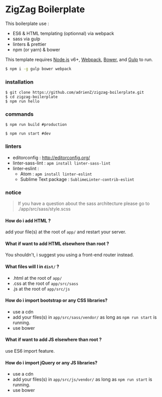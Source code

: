 # ZigZag Boilerplate

This boilerplate use :
- ES6 & HTML templating (optionnal) via webpack
- sass via gulp
- linters & prettier
- npm (or yarn) & bower

This template requires
[Node.js](https://nodejs.org/) v6+,
[Webpack](http://webpack.github.io/docs/),
[Bower](https://bower.io/#install-bower),
and [Gulp](https://github.com/gulpjs/gulp/blob/master/docs/getting-started.md) to run.

```sh
$ npm i -g gulp bower webpack
```

### installation
```
$ git clone https://github.com/adrienZ/zigzag-boilerplate.git
$ cd zigzag-boilerplate
$ npm run hello
```

### commands

```
$ npm run build #production
```
```
$ npm run start #dev
```

### linters
- editorconfig : http://editorconfig.org/
- linter-sass-lint : `apm install linter-sass-lint`
- linter-eslint :
	- Atom : `apm install linter-eslint`
	- Sublime Text package : `SublimeLinter-contrib-eslint`

### notice
> If you have a question about the sass architecture please go to
> ./app/src/sass/style.scss

#### How do i add HTML ?
add your file(s) at the root of  `app/` and restart your server.

#### What if want to add HTML elsewhere than root ?
You shouldn't, i suggest you using a front-end router instead.

#### What files will I in `dist/` ?
- .html at the root of `app/`
- .css at the root of `app/src/sass`
- .js at the root of `app/src/js`

#### How do i import bootstrap or any CSS libraries?
- use a cdn
- add your files(s) in `app/src/sass/vendor/` as long as `npm run start` is running.
- use bower

#### What if want to add JS elsewhere than root ?
use ES6 import feature.

#### How do i import jQuery or any JS libraries?
- use a cdn
- add your files(s) in `app/src/js/vendor/` as long as `npm run start` is running.
- use bower
